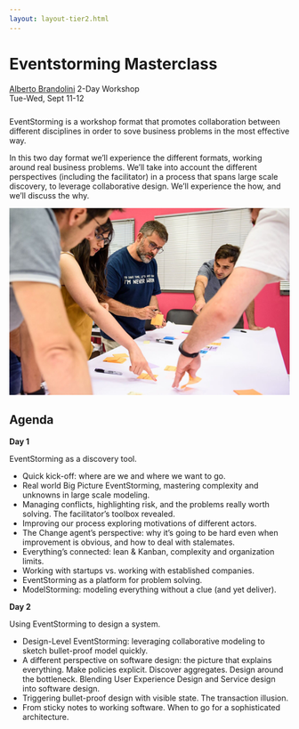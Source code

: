 ```yaml
---
layout: layout-tier2.html
---
```

<div class="container section workshop-page">
	<!-- begin workshop element -->
	<div class="row">
      <div class="col-xs-12 col-sm-2">
            <div class="speaker-container">
                <a href="../speakers/alberto-brandolini.html"><div class="speaker-img alberto-brandolini keep-color"></div></a>
                </div>
          </div>
      <div class="col-xs-12 col-sm-10 workshop-list">
        <h1 class="section-header">Eventstorming Masterclass</h1>
        <span class="workshops--speaker-name">
        <a href="../speakers/alberto-brandolini.html">Alberto Brandolini</a></span>
        <span class="workshops--duration">2-Day Workshop<br>Tue-Wed, Sept 11-12</span>
        <!--<a class="btn get-ticket-btn" href="https://ti.to/explore-ddd-conference/explore-ddd-2018">GET YOUR TICKET</a>-->
    <p class="copy" style="margin-top: 25px">EventStorming is a workshop format that promotes collaboration between different disciplines in order to sove business problems in the most effective way.</p>
    <p class="copy">In this two day format we’ll experience the different formats, working around real business problems.
    We’ll take into account the different perspectives (including the facilitator) in a process that spans large scale discovery, to leverage collaborative design.
    We’ll experience the how, and we’ll discuss the why.</p>
    <img src="../img/workshop/Workshop-Alberto-Brandolini.png" class="speaker--workshop-content-img" alt="">
    <h2 class="speaker-subheader">Agenda</h2>
    <p class="copy"><strong>Day 1</strong></p>
    <p class="copy">EventStorming as a discovery tool.</p>
    <ul class="copy-list">
    <li>Quick kick-off: where are we and where we want to go.</li>
    <li>Real world Big Picture EventStorming, mastering complexity and unknowns in large scale modeling.</li>
    <li>Managing conflicts, highlighting risk, and the problems really worth solving. The facilitator’s toolbox revealed.</li>
    <li>Improving our process exploring motivations of different actors.</li>
    <li>The Change agent’s perspective: why it’s going to be hard even when improvement is obvious, and how to deal with stalemates.</li>
    <li>Everything’s connected: lean &amp; Kanban, complexity and organization limits.</li>
    <li>Working with startups vs. working with established companies. </li>
    <li>EventStorming as a platform for problem solving.</li>
    <li>ModelStorming: modeling everything without a clue (and yet deliver).</li>
    </ul>
    <p class="copy"><strong>Day 2</strong></p>
    <p class="copy">Using EventStorming to design a system.</p>
    <ul class="copy-list">
    <li>Design-Level EventStorming: leveraging collaborative modeling to sketch bullet-proof model quickly.</li>
    <li>A different perspective on software design: the picture that explains everything. Make policies explicit. Discover aggregates. Design around the bottleneck. Blending User Experience Design and Service design into software design.</li>
    <li>Triggering bullet-proof design with visible state. The transaction illusion.</li>
    <li>From sticky notes to working software. When to go for a sophisticated architecture.</li>
    </ul>
    <!--<div class="col-xs-12" align="center">
        <a class="btn get-ticket-btn" href="https://ti.to/explore-ddd-conference/explore-ddd-2018">GET YOUR TICKET</a>
    </div>-->
    </div>
    </div>
</div> <!-- container -->
